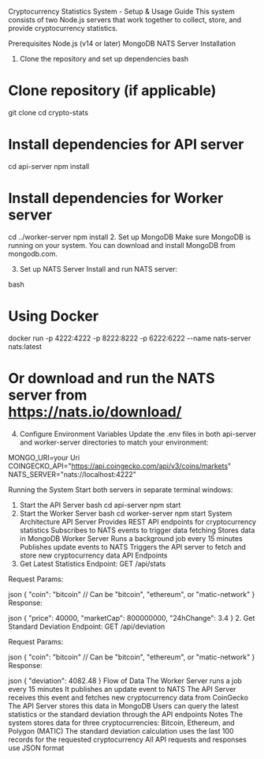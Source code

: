Cryptocurrency Statistics System - Setup & Usage Guide
This system consists of two Node.js servers that work together to collect, store, and provide cryptocurrency statistics.

Prerequisites
Node.js (v14 or later)
MongoDB
NATS Server
Installation
1. Clone the repository and set up dependencies
bash
# Clone repository (if applicable)
git clone <repository-url>
cd crypto-stats

# Install dependencies for API server
cd api-server
npm install

# Install dependencies for Worker server
cd ../worker-server
npm install
2. Set up MongoDB
Make sure MongoDB is running on your system. You can download and install MongoDB from mongodb.com.

3. Set up NATS Server
Install and run NATS server:

bash
# Using Docker
docker run -p 4222:4222 -p 8222:8222 -p 6222:6222 --name nats-server nats:latest

# Or download and run the NATS server from https://nats.io/download/
4. Configure Environment Variables
Update the .env files in both api-server and worker-server directories to match your environment:

MONGO_URI=your Uri
COINGECKO_API="https://api.coingecko.com/api/v3/coins/markets"
NATS_SERVER="nats://localhost:4222"

Running the System
Start both servers in separate terminal windows:

1. Start the API Server
bash
cd api-server
npm start
2. Start the Worker Server
bash
cd worker-server
npm start
System Architecture
API Server
Provides REST API endpoints for cryptocurrency statistics
Subscribes to NATS events to trigger data fetching
Stores data in MongoDB
Worker Server
Runs a background job every 15 minutes
Publishes update events to NATS
Triggers the API server to fetch and store new cryptocurrency data
API Endpoints
1. Get Latest Statistics
Endpoint: GET /api/stats

Request Params:

json
{
  "coin": "bitcoin"  // Can be "bitcoin", "ethereum", or "matic-network"
}
Response:

json
{
  "price": 40000,
  "marketCap": 800000000,
  "24hChange": 3.4
}
2. Get Standard Deviation
Endpoint: GET /api/deviation

Request Params:

json
{
  "coin": "bitcoin"  // Can be "bitcoin", "ethereum", or "matic-network"
}
Response:

json
{
  "deviation": 4082.48
}
Flow of Data
The Worker Server runs a job every 15 minutes
It publishes an update event to NATS
The API Server receives this event and fetches new cryptocurrency data from CoinGecko
The API Server stores this data in MongoDB
Users can query the latest statistics or the standard deviation through the API endpoints
Notes
The system stores data for three cryptocurrencies: Bitcoin, Ethereum, and Polygon (MATIC)
The standard deviation calculation uses the last 100 records for the requested cryptocurrency
All API requests and responses use JSON format
